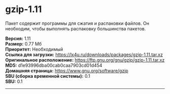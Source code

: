 # gzip-1.11
Пакет содержит программы для сжатия и распаковки файлов. Он необходим, чтобы выполнять распаковку большинства пакетов.

**Версия:** 1.11<br />
**Размер:** 0.77 Мб<br />
**Приоритет:** Необходимый<br />
**Ссылка для загрузки:** https://lx4u.ru/downloads/packages/gzip-1.11.tar.xz<br />
**Оригинальное расположение:** https://ftp.gnu.org/gnu/gzip/gzip-1.11.tar.xz<br/>
**MD5:** d1e93996dba00cab0caa7903cd01d454<br />
**Домашняя страница:** https://www.gnu.org/software/gzip
<br />**SBU (сборка временной системы):** 0.1<br />
**SBU:** 0.1

***
